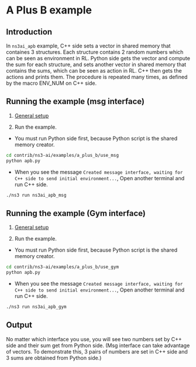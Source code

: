 # A Plus B example

## Introduction

In `ns3ai_apb` example, C++ side sets a vector in shared memory that containes 3 structures. Each structure contains 2
random numbers which can be seen as environment in RL. Python side gets the vector and compute the sum for each
structure, and sets another vector in shared memory that contains the sums, which can be seen as action in RL. C++ then
gets the actions and prints them. The procedure is repeated many times, as defined by the macro ENV_NUM on C++ side.

## Running the example (msg interface)

1. [General setup](https://github.com/ShenMuyuan/ns3-ai/tree/improvements#general-setup)

2. Run the example.

- You must run Python side first, because Python script is the shared memory creator.

```bash
cd contrib/ns3-ai/examples/a_plus_b/use_msg
python apb.py
```

- When you see the message `Created message interface, waiting for C++ side to send initial environment...`, Open
  another terminal and run C++ side.

```bash
./ns3 run ns3ai_apb_msg
```

## Running the example (Gym interface)

1. [General setup](https://github.com/ShenMuyuan/ns3-ai/tree/improvements#general-setup)

2. Run the example.

- You must run Python side first, because Python script is the shared memory creator.

```bash
cd contrib/ns3-ai/examples/a_plus_b/use_gym
python apb.py
```

- When you see the message `Created message interface, waiting for C++ side to send initial environment...`, Open
  another terminal and run C++ side.

```bash
./ns3 run ns3ai_apb_gym
```

## Output

No matter which interface you use, you will see two numbers set by C++ side and their sum get from Python side. (Msg
interface can take advantage of vectors. To demonstrate this, 3 pairs of numbers are set in C++ side and 3 sums are
obtained from Python side.)
